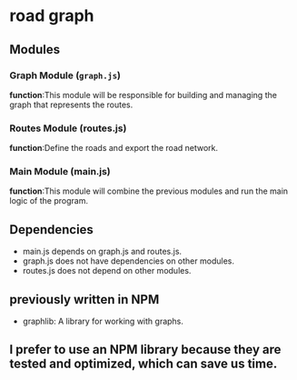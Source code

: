 # road graph

## Modules

### Graph Module (`graph.js`)

**function**:This module will be responsible for building and managing the graph that represents the routes.

### Routes Module (routes.js)

**function**:Define the roads and export the road network.

### Main Module (main.js)

**function**:This module will combine the previous modules and run the main logic of the program.

## Dependencies

- main.js depends on graph.js and routes.js.
- graph.js does not have dependencies on other modules.
- routes.js does not depend on other modules.

## previously written in NPM

- graphlib: A library for working with graphs.

## I prefer to use an NPM library because they are tested and optimized, which can save us time.
